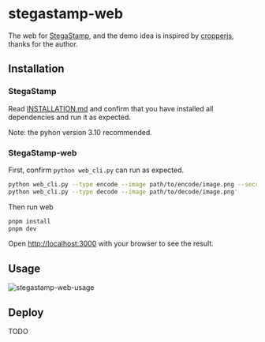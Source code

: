 # stegastamp-web
The web for [StegaStamp](https://github.com/tancik/StegaStamp), and the demo idea is inspired by [cropperjs](https://fengyuanchen.github.io/cropperjs/), thanks for the author.

## Installation
### StegaStamp
Read [INSTALLATION.md](INSTALLATION.md) and confirm that you have installed all dependencies and run it as expected.

Note: the pyhon version 3.10 recommended.
### StegaStamp-web

First, confirm `python web_cli.py` can run as expected.
```bash
python web_cli.py --type encode --image path/to/encode/image.png --secret encode123 --select '457,48,582,173'
python web_cli.py --type decode --image path/to/decode/image.png'
```

Then run web
```bash
pnpm install
pnpm dev
```

Open [http://localhost:3000](http://localhost:3000) with your browser to see the result.

## Usage
![stegastamp-web-usage](https://user-images.githubusercontent.com/1506972/236694589-16ae6fd2-0c91-42dc-920c-79ae76092af3.gif)

## Deploy
TODO
